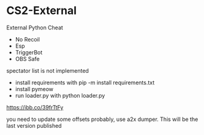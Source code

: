 # CS2-External
External Python Cheat
- No Recoil
- Esp
- TriggerBot
- OBS Safe

spectator list is not implemented

- install requirements with pip -m install requirements.txt
- install pymeow
- run loader.py with python loader.py

https://ibb.co/39frTtFy

you need to update some offsets probably, use a2x dumper. This will be the last version published
